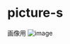 # picture-s
画像用
![image](https://github.com/yukigithub5/picture-s/assets/154067664/ebaea08e-785d-4896-8024-d77612d11ac3)
